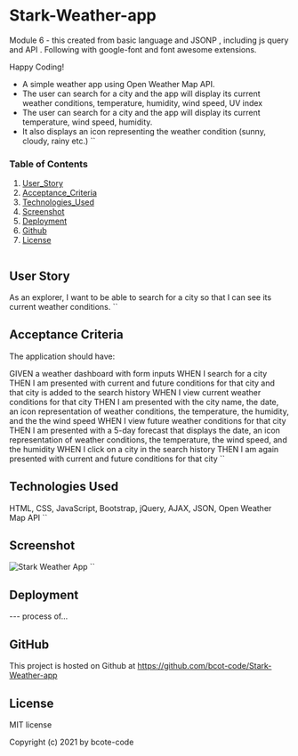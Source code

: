 # Stark-Weather-app

Module 6 - this created from basic language and JSONP , including js query and API . Following with google-font and font awesome extensions.

Happy Coding!

- A simple weather app using Open Weather Map API.
- The user can search for a city and the app will display its current weather conditions, temperature, humidity, wind speed, UV index
- The user can search for a city and the app will display its current temperature, wind speed, humidity.
- It also displays an icon representing the weather condition (sunny, cloudy, rainy etc.)
  ``

### Table of Contents

1. [User_Story](#user_story)
2. [Acceptance_Criteria](#acceptance_criteria)
3. [Technologies_Used](#technologies_used)
4. [Screenshot](#screenshot)
5. [Deployment](#deployment)
6. [Github](#github)
7. [License](#license)

```

```

## User Story

As an explorer, I want to be able to search for a city so that I can see its current weather conditions.
``

## Acceptance Criteria

The application should have:

GIVEN a weather dashboard with form inputs
WHEN I search for a city
THEN I am presented with current and future conditions for that city and that city is added to the search history
WHEN I view current weather conditions for that city
THEN I am presented with the city name, the date, an icon representation of weather conditions, the temperature, the humidity, and the the wind speed
WHEN I view future weather conditions for that city
THEN I am presented with a 5-day forecast that displays the date, an icon representation of weather conditions, the temperature, the wind speed, and the humidity
WHEN I click on a city in the search history
THEN I am again presented with current and future conditions for that city
  ``

## Technologies Used

HTML, CSS, JavaScript, Bootstrap, jQuery, AJAX, JSON, Open Weather Map API
``

## Screenshot

![Stark Weather App](https://i.postimg.cc/d0ZJhXtD/starkweatherapp.png "Stark Weather App")
``

## Deployment

--- process of...

## GitHub

This project is hosted on Github at https://github.com/bcot-code/Stark-Weather-app

## License

MIT license

Copyright (c) 2021 by bcote-code
